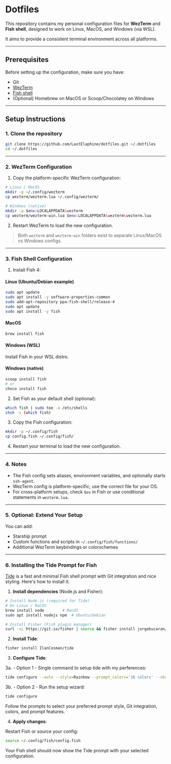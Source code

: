# Dotfiles

This repository contains my personal configuration files for **WezTerm** and **Fish shell**, designed to work on Linux, MacOS, and Windows (via WSL).  

It aims to provide a consistent terminal environment across all platforms.

---

## Prerequisites

Before setting up the configuration, make sure you have:

- Git
- [WezTerm](https://wezfurlong.org/wezterm/)
- [Fish shell](https://fishshell.com/)
- (Optional) Homebrew on MacOS or Scoop/Chocolatey on Windows

---

## Setup Instructions

### 1. Clone the repository

```bash
git clone https://github.com/LastElaphine/dotfiles.git ~/.dotfiles
cd ~/.dotfiles
```

---

### 2. WezTerm Configuration

1. Copy the platform-specific WezTerm configuration:

```bash
# Linux / MacOS
mkdir -p ~/.config/wezterm
cp wezterm/wezterm.lua ~/.config/wezterm/

# Windows (native)
mkdir -p $env:LOCALAPPDATA\wezterm
cp wezterm/wezterm-win.lua $env:LOCALAPPDATA\wezterm\wezterm.lua
```

2. Restart WezTerm to load the new configuration.

> Both `wezterm` and `wezterm-win` folders exist to separate Linux/MacOS vs Windows configs.

---

### 3. Fish Shell Configuration

1. Install Fish 4:

#### Linux (Ubuntu/Debian example)

```bash
sudo apt update
sudo apt install -y software-properties-common
sudo add-apt-repository ppa:fish-shell/release-4
sudo apt update
sudo apt install -y fish
```

#### MacOS

```bash
brew install fish
```

#### Windows (WSL)

Install Fish in your WSL distro.

#### Windows (native)

```bash
scoop install fish
# or
choco install fish
```

2. Set Fish as your default shell (optional):

```bash
which fish | sudo tee -a /etc/shells
chsh -s (which fish)
```

3. Copy the Fish configuration:

```bash
mkdir -p ~/.config/fish
cp config.fish ~/.config/fish/
```

4. Restart your terminal to load the new configuration.

---

### 4. Notes

* The Fish config sets aliases, environment variables, and optionally starts `ssh-agent`.
* WezTerm config is platform-specific; use the correct file for your OS.
* For cross-platform setups, check `$os` in Fish or use conditional statements in `wezterm.lua`.

---

### 5. Optional: Extend Your Setup

You can add:

* Starship prompt
* Custom functions and scripts in `~/.config/fish/functions/`
* Additional WezTerm keybindings or colorschemes

---

### 6. Installing the Tide Prompt for Fish

[Tide](https://github.com/IlanCosman/tide) is a fast and minimal Fish shell prompt with Git integration and nice styling. Here's how to install it:

1. **Install dependencies** (Node.js and Fisher):

```bash
# Install Node.js (required for Tide)
# On Linux / MacOS
brew install node        # MacOS
sudo apt install nodejs npm  # Ubuntu/Debian

# Install Fisher (Fish plugin manager)
curl -sL https://git.io/fisher | source && fisher install jorgebucaran/fisher
```

2. **Install Tide**:

```bash
fisher install IlanCosman/tide
```

3. **Configure Tide**:

3a. - Option 1 - Single command to setup tide with my perferences:
```bash
tide configure --auto --style=Rainbow --prompt_colors='16 colors' --show_time='12-hour format' --rainbow_prompt_separators=Angled --powerline_prompt_heads=Sharp --powerline_prompt_tails=Flat --powerline_prompt_style='One line' --prompt_spacing=Compact --icons='Few icons' --transient=Yes
```

3b. - Option 2 - Run the setup wizard:

```bash
tide configure
```

Follow the prompts to select your preferred prompt style, Git integration, colors, and prompt features.

4. **Apply changes**:

Restart Fish or source your config:

```bash
source ~/.config/fish/config.fish
```

Your Fish shell should now show the Tide prompt with your selected configuration.